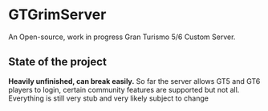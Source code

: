# GTGrimServer
An Open-source, work in progress Gran Turismo 5/6 Custom Server.

## State of the project
**Heavily unfinished, can break easily.**
So far the server allows GT5 and GT6 players to login, certain community features are supported but not all. Everything is still very stub and very likely subject to change
